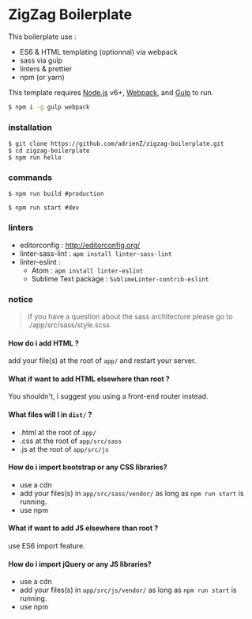 # ZigZag Boilerplate

This boilerplate use :
- ES6 & HTML templating (optionnal) via webpack
- sass via gulp
- linters & prettier
- npm (or yarn)

This template requires
[Node.js](https://nodejs.org/) v6+,
[Webpack](http://webpack.github.io/docs/),
and [Gulp](https://github.com/gulpjs/gulp/blob/master/docs/getting-started.md) to run.

```sh
$ npm i -g gulp webpack
```

### installation
```
$ git clone https://github.com/adrienZ/zigzag-boilerplate.git
$ cd zigzag-boilerplate
$ npm run hello
```

### commands

```
$ npm run build #production
```
```
$ npm run start #dev
```

### linters
- editorconfig : http://editorconfig.org/
- linter-sass-lint : `apm install linter-sass-lint`
- linter-eslint :
	- Atom : `apm install linter-eslint`
	- Sublime Text package : `SublimeLinter-contrib-eslint`

### notice
> If you have a question about the sass architecture please go to
> ./app/src/sass/style.scss

#### How do i add HTML ?
add your file(s) at the root of  `app/` and restart your server.

#### What if want to add HTML elsewhere than root ?
You shouldn't, i suggest you using a front-end router instead.

#### What files will I in `dist/` ?
- .html at the root of `app/`
- .css at the root of `app/src/sass`
- .js at the root of `app/src/js`

#### How do i import bootstrap or any CSS libraries?
- use a cdn
- add your files(s) in `app/src/sass/vendor/` as long as `npm run start` is running.
- use npm

#### What if want to add JS elsewhere than root ?
use ES6 import feature.

#### How do i import jQuery or any JS libraries?
- use a cdn
- add your files(s) in `app/src/js/vendor/` as long as `npm run start` is running.
- use npm
